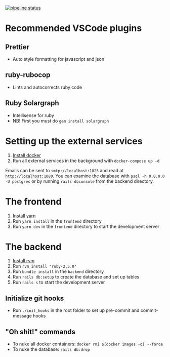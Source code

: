 [![pipeline status](https://inf2900v18.cs.uit.no/team4/volkano/badges/development/pipeline.svg)](https://inf2900v18.cs.uit.no/team4/volkano/commits/development)

# Recommended VSCode plugins

## Prettier

* Auto style formatting for javascript and json

## ruby-rubocop

* Lints and autocorrects ruby code

## Ruby Solargraph

* Intellisense for ruby
* NB! First you must do `gem install solargraph`

# Setting up the external services

1. [Install docker](https://docs.docker.com/engine/installation/)
2. Run all external services in the background with `docker-compose up -d`

Emails can be sent to `smtp://localhost:1025` and read at [`http://localhost:1080`](http://localhost:1080). You can examine the database with `psql -h 0.0.0.0 -U postgres` or by running `rails dbconsole` from the backend directory.

# The frontend

1. [Install yarn](https://yarnpkg.com/lang/en/docs/install/)
2. Run `yarn install` in the `frontend` directory
3. Run `yarn dev` in the `frontend` directory to start the development server

# The backend

1. [Install rvm](https://rvm.io/)
2. Run `rvm install "ruby-2.5.0"`
3. Run `bundle install` in the `backend` directory
4. Run `rails db:setup` to create the database and set up tables
5. Run `rails s` to start the development server

## Initialize git hooks

* Run `./init_hooks` in the root folder to set up pre-commit and commit-message hooks

## "Oh shit!" commands

* To nuke all docker containers: `docker rmi $(docker images -q) --force`
* To nuke the database: `rails db:drop`
